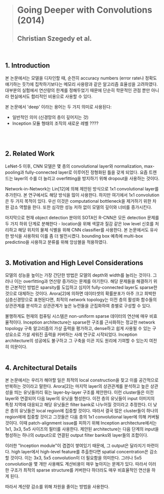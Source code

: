 > # Going Deeper with Convolutions (2014)
> ## Christian Szegedy et al.

</br>

## 1. Introduction
본 논문에서는 모델을 디자인할 때, 순전히 accuracy numbers (error rate나 정확도 얘기하는 듯?)에 집착하기보다는 메모리 사용량과 같은 알고리즘 효율성을 고려하였다.
대부분의 실험에서 연산량의 한계를 정해두었기 때문에 단순히 학문적인 관점 뿐만 아니라 현실에서도 합리적인 비용으로 사용할 수 있다.

본 논문에서 'deep' 이라는 용어는 두 가지 의미로 사용된다:
- 일반적인 의미 (신경망의 층이 깊어지는 것)
- Inception 모듈 형태의 조직의 새로운 레벨 ????
</br>
</br>

## 2. Related Work
LeNet-5 이후, CNN 모델은 몇 층의 convolutional layer와 normalization, max-pooling과 fully-connected layer로 이루어진 정형화된 틀을 갖게 되었다. 요즘 트렌드는 layer의 수를 더 늘리고 overfitting을 방지하기 위해 dropout을 사용하는 것이다.

Network-in-Network는 Lin[12]에 의해 제안된 방식으로 1x1 convolutional layer를 추가힌다. 본 연구에서도 해당 방식을 많이 사용한다. 하지만 여기에서 1x1 convolution은 두 가지 목적이 있다. 우선 이것은 computational bottleneck을 제거하기 위한 차원 감소 역할을 한다. 또한 심각한 성능 저하 없이 모델의 깊이와 너비를 증가시킨다. 

마지막으로 현재 object detection 분야의 SOTA인 R-CNN은 모든 detection 문제를 두 가지 하위 단계로 분해한다 - location을 위해 색깔과 질감 같은 low level 신호를 처리하고 해당 위치의 물체 식별을 위해 CNN classifier를 사용한다. 본 논문에서도 유사한 방식을 사용하되 이를 좀 더 발전시켰다. bounding box 예측에 multi-box predictino을 사용하고 분류를 위해 앙상블을 적용하였다.
</br>
</br>

## 3. Motivation and High Level Considerations
모델의 성능을 높이는 가장 간단한 방법은 모델의 depth와 width를 늘리는 것이다. 그러나 이는 overfitting과 연산량 증가라는 문제를 야기한다. 
해당 문제들을 해결하기 위한 근본적인 방법은 sparsity를 도입하고 심지어 fully-connected layer도 sparse한 것으로 대체하는 것이다. 
Arora[2]에 의하면 데이터셋의 확률분포가 아주 크고 희박한 심층신경망으로 표현된다면, 최적의 network topology는 이전 층의 활성화 함수들의 상관관계를 분석하고 상관관계가 높은 뉴런들을 군집화하여 층별로 구성할 수 있다.

불행하게도 현재의 컴퓨팅 시스템은 non-uniform sparse 데이터의 연산에 매우 비효율적이다.
Inception architecture는 sparse한 구조를 근사화하는 정교한 network topology 구축 알고리즘의 가상 출력을 평가하고, dense하고 쉽게 사용될 수 있는 구성요소로 가설 세워진 출력을 커버하는 사례 연구로 시작되었다. Inception architecture의 성공에도 불구하고 그 구축을 이끈 지도 원리에 기여할 수 있는지 여전히 의문이다.
</br>
</br>

## 4. Architectural Details
본 논문에서는 우리가 해야할 일은 최적의 local construction을 찾고 이를 공간적으로 반복하는 것이라고 말한다. 
Arora[2]는 마지막 layer의 상관관계를 분석하고 높은 상관성을 띄는 유닛들끼리 묶는 layer-by-layer 구조를 제안한다. 이런 cluster들은 이전 layer와 연결되어 다음 layer의 유닛을 형성한다. 이전 층의 유닛들이 input 이미지의 특정 지역에 대응되고 해당 유닛들은 filter bank로 나누어질 것이라고 추정한다. 더 낮은 층의 유닛들은 local region에 집중할 것이다. 따라서 결국 많은 cluster들이 하나의 region에에 집중할 것이고 그것들은 다음 층의 1x1 convolutional layer에 의해 커버될 것이다. 이때 patch-alignment issue를 피하기 위해 Inception architecture에서는 1x1, 3x3, 5x5 사이즈의 필터를 사용한다. 제안된 architecture는 다음 단계의 input을 형성하는 하나의 output으로 연결된 output filter banks와 layer들의 조합이다.

이러한 "Inception module"이 겹겹이 쌓여있기 때문에, 그 output은 달라지기 마련이다. high layer에서 high-level feature를 추출한다면 spatial concentration은 감소할 것이다. 이는 3x3, 5x5 convolution이 더 필요함을 의미한다. 그러나 5x5 convolution을 몇 개만 사용해도 계산비용이 매우 높아지는 문제가 있다. 따라서 이러한 구조가 최적의 sparse structure를 커버한다 하더라도 매우 비효율적인 연산을 하게 된다.

따라서 계산량 감소를 위해 차원을 줄이는 방법을 사용한다. 
